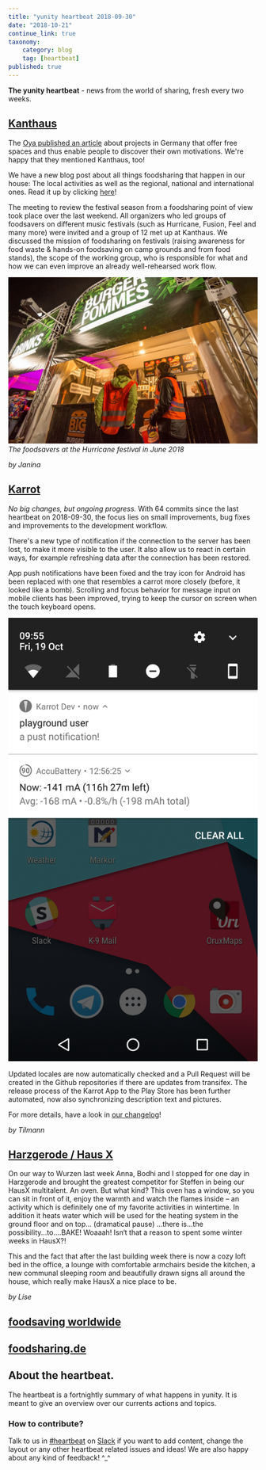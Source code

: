 ```yaml
---
title: "yunity heartbeat 2018-09-30"
date: "2018-10-21"
continue_link: true
taxonomy:
    category: blog
    tag: [heartbeat]
published: true
---
```


**The yunity heartbeat** - news from the world of sharing, fresh every two weeks.

## [Kanthaus](https://kanthaus.online)
The [Oya published an article](https://oya-online.de/article/read/3039-.html) about projects in Germany that offer free spaces and thus enable people to discover their own motivations. We're happy that they mentioned Kanthaus, too!

We have a new blog post about all things foodsharing that happen in our house: The local activities as well as the regional, national and international ones. Read it up by clicking [here](https://kanthaus.online/blog/2018-09-26_foodsharing)!

The meeting to review the festival season from a foodsharing point of view took place over the last weekend. All organizers who led groups of foodsavers on different music festivals (such as Hurricane, Fusion, Feel and many more) were invited and a group of 12 met up at Kanthaus. We discussed the mission of foodsharing on festivals (raising awareness for food waste & hands-on foodsaving on camp grounds and from food stands), the scope of the working group, who is responsible for what and how we can even improve an already well-rehearsed work flow.

![](festivalSaving.jpg)
_The foodsavers at the Hurricane festival in June 2018_

_by Janina_

## [Karrot](https://karrot.world)

*No big changes, but ongoing progress.* With 64 commits since the last heartbeat on 2018-09-30, the focus lies on small improvements, bug fixes and improvements to the development workflow.

There's a new type of notification if the connection to the server has been lost, to make it more visible to the user. It also allow us to react in certain ways, for example refreshing data after the connection has been restored.

App push notifications have been fixed and the tray icon for Android has been replaced with one that resembles a carrot more closely (before, it looked like a bomb). Scrolling and focus behavior for message input on mobile clients has been improved, trying to keep the cursor on screen when the touch keyboard opens.

![](karrot-push.png)

Updated locales are now automatically checked and a Pull Request will be created in the Github repositories if there are updates from transifex. The release process of the Karrot App to the Play Store has been further automated, now also synchronizing description text and pictures.

For more details, have a look in [our changelog](https://github.com/yunity/karrot-frontend/blob/master/CHANGELOG.md)!

_by Tilmann_

## [Harzgerode / Haus X](http://freiefeldlage.de/)
On our way to Wurzen last week Anna, Bodhi and I stopped for one day in Harzgerode and brought the greatest competitor for Steffen in being our HausX multitalent. An oven. But what kind? This oven has a window, so you can sit in front of it, enjoy the warmth and watch the flames inside – an activity which is definitely one of my favorite activities in wintertime. In addition it heats water which will be used for the heating system in the ground floor and on top… (dramatical pause) …there is...the possibility...to….BAKE! Woaaah! Isn‘t that a reason to spent some winter weeks in HausX?!

This and the fact that after the last building week there is now a cozy loft bed in the office, a lounge with comfortable armchairs beside the kitchen, a new communal sleeping room and beautifully drawn signs all around the house, which really make HausX a nice place to be.

_by Lise_

## [foodsaving worldwide](https://foodsaving.world)

## [foodsharing.de](https://foodsharing.de)


## About the heartbeat.
The heartbeat is a fortnightly summary of what happens in yunity. It is meant to give an overview over our currents actions and topics.

### How to contribute?
Talk to us in [#heartbeat](https://yunity.slack.com/messages/heartbeat/) on [Slack](https://slackin.yunity.org) if you want to add content, change the layout or any other heartbeat related issues and ideas! We are also happy about any kind of feedback! ^\_^
